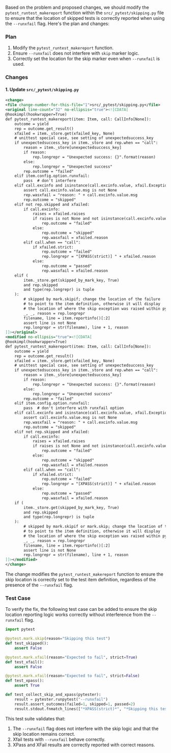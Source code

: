 Based on the problem and proposed changes, we should modify the `pytest_runtest_makereport` function within the `src/_pytest/skipping.py` file to ensure that the location of skipped tests is correctly reported when using the `--runxfail` flag. Here's the plan and changes:

### Plan
1. Modify the `pytest_runtest_makereport` function.
2. Ensure `--runxfail` does not interfere with `skip` marker logic.
3. Correctly set the location for the skip marker even when `--runxfail` is used.

### Changes

#### 1. Update `src/_pytest/skipping.py`

```xml
<change>
<file change-number-for-this-file="1">src/_pytest/skipping.py</file>
<original line-count="32" no-ellipsis="true"><![CDATA[
@hookimpl(hookwrapper=True)
def pytest_runtest_makereport(item: Item, call: CallInfo[None]):
    outcome = yield
    rep = outcome.get_result()
    xfailed = item._store.get(xfailed_key, None)
    # unittest special case, see setting of unexpectedsuccess_key
    if unexpectedsuccess_key in item._store and rep.when == "call":
        reason = item._store[unexpectedsuccess_key]
        if reason:
            rep.longrepr = "Unexpected success: {}".format(reason)
        else:
            rep.longrepr = "Unexpected success"
        rep.outcome = "failed"
    elif item.config.option.runxfail:
        pass  # don't interfere
    elif call.excinfo and isinstance(call.excinfo.value, xfail.Exception):
        assert call.excinfo.value.msg is not None
        rep.wasxfail = "reason: " + call.excinfo.value.msg
        rep.outcome = "skipped"
    elif not rep.skipped and xfailed:
        if call.excinfo:
            raises = xfailed.raises
            if raises is not None and not isinstance(call.excinfo.value, raises):
                rep.outcome = "failed"
            else:
                rep.outcome = "skipped"
                rep.wasxfail = xfailed.reason
        elif call.when == "call":
            if xfailed.strict:
                rep.outcome = "failed"
                rep.longrepr = "[XPASS(strict)] " + xfailed.reason
            else:
                rep.outcome = "passed"
                rep.wasxfail = xfailed.reason
    elif (
        item._store.get(skipped_by_mark_key, True)
        and rep.skipped
        and type(rep.longrepr) is tuple
    ):
        # skipped by mark.skipif; change the location of the failure
        # to point to the item definition, otherwise it will display
        # the location of where the skip exception was raised within pytest
        _, _, reason = rep.longrepr
        filename, line = item.reportinfo()[:2]
        assert line is not None
        rep.longrepr = str(filename), line + 1, reason
]]></original>
<modified no-ellipsis="true"><![CDATA[
@hookimpl(hookwrapper=True)
def pytest_runtest_makereport(item: Item, call: CallInfo[None]):
    outcome = yield
    rep = outcome.get_result()
    xfailed = item._store.get(xfailed_key, None)
    # unittest special case, see setting of unexpectedsuccess_key
    if unexpectedsuccess_key in item._store and rep.when == "call":
        reason = item._store[unexpectedsuccess_key]
        if reason:
            rep.longrepr = "Unexpected success: {}".format(reason)
        else:
            rep.longrepr = "Unexpected success"
        rep.outcome = "failed"
    elif item.config.option.runxfail:
        pass  # don't interfere with runxfail option
    elif call.excinfo and isinstance(call.excinfo.value, xfail.Exception):
        assert call.excinfo.value.msg is not None
        rep.wasxfail = "reason: " + call.excinfo.value.msg
        rep.outcome = "skipped"
    elif not rep.skipped and xfailed:
        if call.excinfo:
            raises = xfailed.raises
            if raises is not None and not isinstance(call.excinfo.value, raises):
                rep.outcome = "failed"
            else:
                rep.outcome = "skipped"
                rep.wasxfail = xfailed.reason
        elif call.when == "call":
            if xfailed.strict:
                rep.outcome = "failed"
                rep.longrepr = "[XPASS(strict)] " + xfailed.reason
            else:
                rep.outcome = "passed"
                rep.wasxfail = xfailed.reason
    if (
        item._store.get(skipped_by_mark_key, True)
        and rep.skipped
        and type(rep.longrepr) is tuple
    ):
        # skipped by mark.skipif or mark.skip; change the location of the failure
        # to point to the item definition, otherwise it will display
        # the location of where the skip exception was raised within pytest
        _, _, reason = rep.longrepr
        filename, line = item.reportinfo()[:2]
        assert line is not None
        rep.longrepr = str(filename), line + 1, reason
]]></modified>
</change>
```

The change modifies the `pytest_runtest_makereport` function to ensure the skip location is correctly set to the test item definition, regardless of the presence of the `--runxfail` flag. 

### Test Case
To verify the fix, the following test case can be added to ensure the skip location reporting logic works correctly without interference from the `--runxfail` flag.

```python
import pytest

@pytest.mark.skip(reason="Skipping this test")
def test_skipped():
    assert False

@pytest.mark.xfail(reason="Expected to fail", strict=True)
def test_xfail():
    assert False

@pytest.mark.xfail(reason="Expected to fail", strict=False)
def test_xpass():
    assert True

def test_collect_skip_and_xpass(pytester):
    result = pytester.runpytest("--runxfail")
    result.assert_outcomes(failed=1, skipped=1, passed=2)
    result.stdout.fnmatch_lines(["*XPASS(strict)*", "*Skipping this test*"])

```

This test suite validates that:
1. The `--runxfail` flag does not interfere with the skip logic and that the skip location remains correct.
2. Xfail tests with `--runxfail` behave correctly.
3. XPass and XFail results are correctly reported with correct reasons.